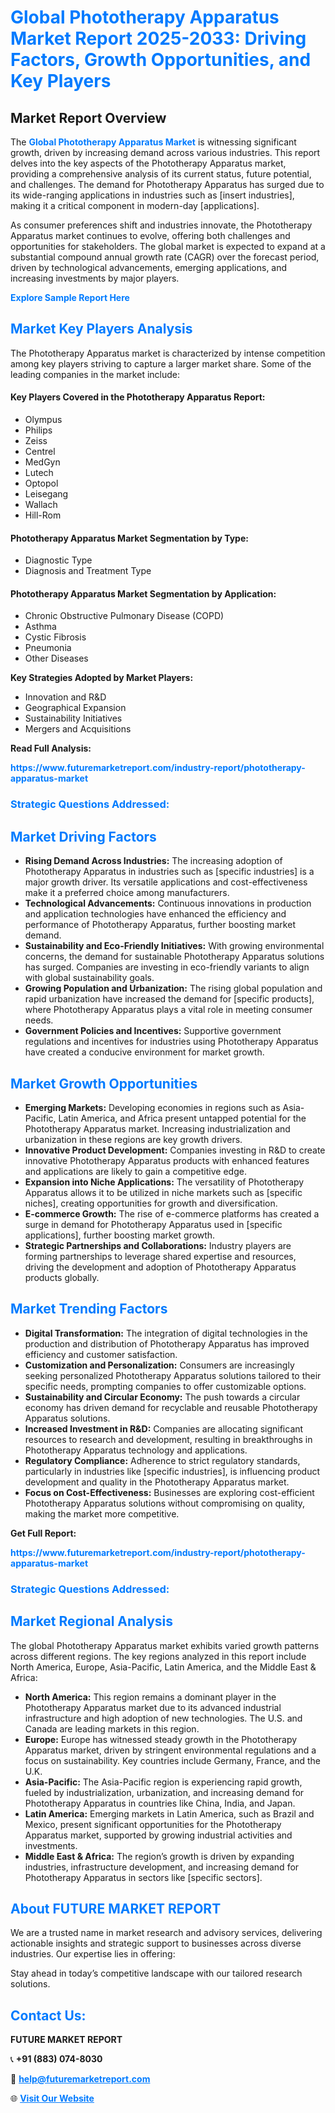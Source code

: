<h1 style="color: #007BFF;">Global Phototherapy Apparatus Market Report 2025-2033: Driving Factors, Growth Opportunities, and Key Players</h1>

<section id="overview">
<h2>Market Report Overview</h2>
<p>The <a href="https://www.futuremarketreport.com/industry-report/phototherapy-apparatus-market" style="color: #007BFF; text-decoration: none;"><strong>Global Phototherapy Apparatus Market</strong></a> is witnessing significant growth, driven by increasing demand across various industries. This report delves into the key aspects of the Phototherapy Apparatus market, providing a comprehensive analysis of its current status, future potential, and challenges. The demand for Phototherapy Apparatus has surged due to its wide-ranging applications in industries such as [insert industries], making it a critical component in modern-day [applications].</p>
<p>As consumer preferences shift and industries innovate, the Phototherapy Apparatus market continues to evolve, offering both challenges and opportunities for stakeholders. The global market is expected to expand at a substantial compound annual growth rate (CAGR) over the forecast period, driven by technological advancements, emerging applications, and increasing investments by major players.</p>
</section>

<section id="overview">
<p><a href="https://www.futuremarketreport.com/request-sample/reportId=35400" style="color: #007BFF; text-decoration: none;"><strong>Explore Sample Report Here</strong></a></p>
</section>

<section id="key-players">
<h2 style="color: #007BFF;">Market Key Players Analysis</h2>
<p>The Phototherapy Apparatus market is characterized by intense competition among key players striving to capture a larger market share. Some of the leading companies in the market include:</p>
<h4>Key Players Covered in the Phototherapy Apparatus Report:</h4>
<ul><li>Olympus</li><li>Philips</li><li>Zeiss</li><li>Centrel</li><li>MedGyn</li><li>Lutech</li><li>Optopol</li><li>Leisegang</li><li>Wallach</li><li>Hill-Rom</li></ul>
<h4>Phototherapy Apparatus Market Segmentation by Type:</h4>
<ul><li>Diagnostic Type</li><li>Diagnosis and Treatment Type</li></ul>

<h4>Phototherapy Apparatus Market Segmentation by Application:</h4>
<ul><li>Chronic Obstructive Pulmonary Disease (COPD)</li><li>Asthma</li><li>Cystic Fibrosis</li><li>Pneumonia</li><li>Other Diseases</li></ul>
<p><strong>Key Strategies Adopted by Market Players:</strong></p>
<ul>
<li>Innovation and R&D</li>
<li>Geographical Expansion</li>
<li>Sustainability Initiatives</li>
<li>Mergers and Acquisitions</li>
</ul>
</section>

<section>
<p><strong>Read Full Analysis: </strong></p><a href="https://www.futuremarketreport.com/industry-report/phototherapy-apparatus-market" style="color: #007BFF; text-decoration: none;"><strong>https://www.futuremarketreport.com/industry-report/phototherapy-apparatus-market</strong></a>
<h3 style="color: #007BFF;">Strategic Questions Addressed:</h3>
</section>

<section id="driving-factors">
<h2 style="color: #007BFF;">Market Driving Factors</h2>
<ul>
<li><strong>Rising Demand Across Industries:</strong> The increasing adoption of Phototherapy Apparatus in industries such as [specific industries] is a major growth driver. Its versatile applications and cost-effectiveness make it a preferred choice among manufacturers.</li>
<li><strong>Technological Advancements:</strong> Continuous innovations in production and application technologies have enhanced the efficiency and performance of Phototherapy Apparatus, further boosting market demand.</li>
<li><strong>Sustainability and Eco-Friendly Initiatives:</strong> With growing environmental concerns, the demand for sustainable Phototherapy Apparatus solutions has surged. Companies are investing in eco-friendly variants to align with global sustainability goals.</li>
<li><strong>Growing Population and Urbanization:</strong> The rising global population and rapid urbanization have increased the demand for [specific products], where Phototherapy Apparatus plays a vital role in meeting consumer needs.</li>
<li><strong>Government Policies and Incentives:</strong> Supportive government regulations and incentives for industries using Phototherapy Apparatus have created a conducive environment for market growth.</li>
</ul>
</section>

<section id="growth-opportunities">
<h2 style="color: #007BFF;">Market Growth Opportunities</h2>
<ul>
<li><strong>Emerging Markets:</strong> Developing economies in regions such as Asia-Pacific, Latin America, and Africa present untapped potential for the Phototherapy Apparatus market. Increasing industrialization and urbanization in these regions are key growth drivers.</li>
<li><strong>Innovative Product Development:</strong> Companies investing in R&D to create innovative Phototherapy Apparatus products with enhanced features and applications are likely to gain a competitive edge.</li>
<li><strong>Expansion into Niche Applications:</strong> The versatility of Phototherapy Apparatus allows it to be utilized in niche markets such as [specific niches], creating opportunities for growth and diversification.</li>
<li><strong>E-commerce Growth:</strong> The rise of e-commerce platforms has created a surge in demand for Phototherapy Apparatus used in [specific applications], further boosting market growth.</li>
<li><strong>Strategic Partnerships and Collaborations:</strong> Industry players are forming partnerships to leverage shared expertise and resources, driving the development and adoption of Phototherapy Apparatus products globally.</li>
</ul>
</section>

<section id="trending-factors">
<h2 style="color: #007BFF;">Market Trending Factors</h2>
<ul>
<li><strong>Digital Transformation:</strong> The integration of digital technologies in the production and distribution of Phototherapy Apparatus has improved efficiency and customer satisfaction.</li>
<li><strong>Customization and Personalization:</strong> Consumers are increasingly seeking personalized Phototherapy Apparatus solutions tailored to their specific needs, prompting companies to offer customizable options.</li>
<li><strong>Sustainability and Circular Economy:</strong> The push towards a circular economy has driven demand for recyclable and reusable Phototherapy Apparatus solutions.</li>
<li><strong>Increased Investment in R&D:</strong> Companies are allocating significant resources to research and development, resulting in breakthroughs in Phototherapy Apparatus technology and applications.</li>
<li><strong>Regulatory Compliance:</strong> Adherence to strict regulatory standards, particularly in industries like [specific industries], is influencing product development and quality in the Phototherapy Apparatus market.</li>
<li><strong>Focus on Cost-Effectiveness:</strong> Businesses are exploring cost-efficient Phototherapy Apparatus solutions without compromising on quality, making the market more competitive.</li>
</ul>
</section>

<section>
<p><strong>Get Full Report: </strong></p><a href="https://www.futuremarketreport.com/industry-report/phototherapy-apparatus-market" style="color: #007BFF; text-decoration: none;"><strong>https://www.futuremarketreport.com/industry-report/phototherapy-apparatus-market</strong></a>
<h3 style="color: #007BFF;">Strategic Questions Addressed:</h3>
</section>


<section id="regional-analysis">
<h2 style="color: #007BFF;">Market Regional Analysis</h2>
<p>The global Phototherapy Apparatus market exhibits varied growth patterns across different regions. The key regions analyzed in this report include North America, Europe, Asia-Pacific, Latin America, and the Middle East & Africa:</p>
<ul>
<li><strong>North America:</strong> This region remains a dominant player in the Phototherapy Apparatus market due to its advanced industrial infrastructure and high adoption of new technologies. The U.S. and Canada are leading markets in this region.</li>
<li><strong>Europe:</strong> Europe has witnessed steady growth in the Phototherapy Apparatus market, driven by stringent environmental regulations and a focus on sustainability. Key countries include Germany, France, and the U.K.</li>
<li><strong>Asia-Pacific:</strong> The Asia-Pacific region is experiencing rapid growth, fueled by industrialization, urbanization, and increasing demand for Phototherapy Apparatus in countries like China, India, and Japan.</li>
<li><strong>Latin America:</strong> Emerging markets in Latin America, such as Brazil and Mexico, present significant opportunities for the Phototherapy Apparatus market, supported by growing industrial activities and investments.</li>
<li><strong>Middle East & Africa:</strong> The region’s growth is driven by expanding industries, infrastructure development, and increasing demand for Phototherapy Apparatus in sectors like [specific sectors].</li>
</ul>
</section>

<footer>
<h2 style="color: #007BFF;">About FUTURE MARKET REPORT</h2>
<p>We are a trusted name in market research and advisory services, delivering actionable insights and strategic support to businesses across diverse industries. Our expertise lies in offering:</p>

<p>Stay ahead in today’s competitive landscape with our tailored research solutions.</p>

<h2 style="color: #007BFF;">Contact Us:</h2>
<p><strong>FUTURE MARKET REPORT</strong></p>
<p>📞 <strong>+91 (883) 074-8030</strong></p>
<p>📧 <strong><a href="mailto:help@futuremarketreport.com" style="color: #007BFF;">help@futuremarketreport.com</a></strong></p>
<p>🌐 <strong><a href="https://www.futuremarketreport.com/" style="color: #007BFF;">Visit Our Website</a></strong></p>
</footer>